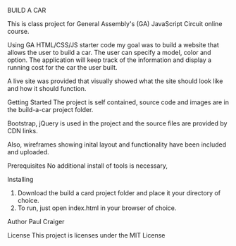 BUILD A CAR

This is class project for General Assembly's (GA) JavaScript Circuit online course.

Using GA HTML/CSS/JS starter code my goal was to build a website that allows the user
to build a car.  The user can specify a model, color and option.  The application will
keep track of the information and display a running cost for the car the user built.

A live site was provided that visually showed what the site should look like and how it should function.

Getting Started
The project is self contained, source code and images are in the build-a-car project folder.

Bootstrap, jQuery is used in the project and the source files are provided by CDN links.

Also, wireframes showing inital layout and functionality have been included and uploaded.

Prerequisites
No additional install of tools is necessary,

Installing
1) Download the build a card project folder and place it your directory of choice. 
2) To run, just open index.html in your browser of choice.

Author
Paul Craiger

License
This project is licenses under the MIT License 